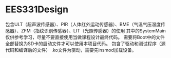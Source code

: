 # EES331Design
包含ULT（超声波传感器）、PIR（人体红外运动传感器）、BME（气温气压湿度传感器）、ZFM（指纹识别传感器）、LIT（光照传感器）的使用
其中的SystemMain仅供参考学习，尽量不要直接使用当做课程设计最终代码。
需要将Boot中的文件全部替换为SD卡的启动文件才可以使用本项目代码。
包含了驱动和测试程序（源代码和编译后的文件）
.ko文件为驱动，需要先insmod加载设备。

